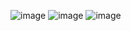 ![image](https://user-images.githubusercontent.com/75775989/227805125-76de903d-2b3e-4ddf-b850-b043bfa09c74.png)
![image](https://user-images.githubusercontent.com/75775989/227805188-26c1350e-cf7b-4fed-94c2-0d7142550be4.png)
![image](https://user-images.githubusercontent.com/75775989/227805252-6adc2bd9-4554-4bce-81a1-74f51fddcda4.png)
